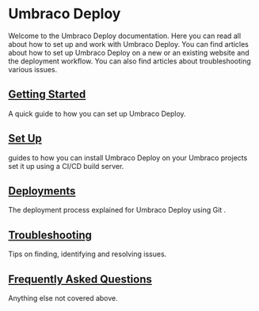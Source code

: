 
# Umbraco Deploy

Welcome to the Umbraco Deploy documentation. Here you can read all about how to set up and work with Umbraco Deploy.
You can find articles about how to set up Umbraco Deploy on a new or an existing website and the deployment workflow.
You can also find articles about troubleshooting various issues.

## [Getting Started](Getting-Started/)

A quick guide to how you can set up Umbraco Deploy.

## [Set Up](Set-Up/)

guides to how you can install Umbraco Deploy on your Umbraco projects set it up using a CI/CD build server.

## [Deployments](Deployments/)

The deployment process explained for Umbraco Deploy using Git .

## [Troubleshooting](Troubleshooting)

Tips on finding, identifying and resolving issues.

## [Frequently Asked Questions](FAQ/)

Anything else not covered above.
